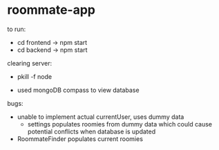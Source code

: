 # roommate-app
to run:
- cd frontend -> npm start
- cd backend -> npm start

clearing server:
- pkill -f node

- used mongoDB compass to view database

bugs:
- unable to implement actual currentUser, uses dummy data
  - settings populates roomies from dummy data which could cause potential conflicts when database is updated
- RoommateFinder populates current roomies
